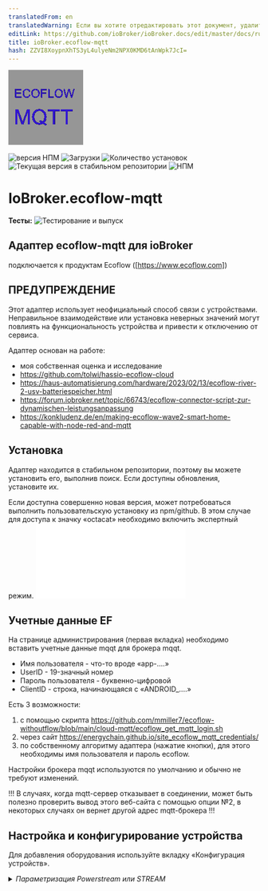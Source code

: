 ```yaml
---
translatedFrom: en
translatedWarning: Если вы хотите отредактировать этот документ, удалите поле «translationFrom», в противном случае этот документ будет снова автоматически переведен
editLink: https://github.com/ioBroker/ioBroker.docs/edit/master/docs/ru/adapterref/iobroker.ecoflow-mqtt/README.md
title: ioBroker.ecoflow-mqtt
hash: ZZVI8XoypnXhTS3yL4ulyeNm2NPX0KMD6tAnWpk7JcI=
---
```

![Логотип](../../../en/adapterref/iobroker.ecoflow-mqtt/admin/ecoflow-mqtt.png)

![версия НПМ](https://img.shields.io/npm/v/iobroker.ecoflow-mqtt.svg)
![Загрузки](https://img.shields.io/npm/dm/iobroker.ecoflow-mqtt.svg)
![Количество установок](https://iobroker.live/badges/ecoflow-mqtt-installed.svg)
![Текущая версия в стабильном репозитории](https://iobroker.live/badges/ecoflow-mqtt-stable.svg)
![НПМ](https://nodei.co/npm/iobroker.ecoflow-mqtt.png?downloads=true)

# IoBroker.ecoflow-mqtt
**Тесты:** ![Тестирование и выпуск](https://github.com/foxthefox/ioBroker.ecoflow-mqtt/workflows/Test%20and%20Release/badge.svg)

## Адаптер ecoflow-mqtt для ioBroker
подключается к продуктам Ecoflow ([https://www.ecoflow.com])

## ПРЕДУПРЕЖДЕНИЕ
Этот адаптер использует неофициальный способ связи с устройствами.
Неправильное взаимодействие или установка неверных значений могут повлиять на функциональность устройства и привести к отключению от сервиса.

Адаптер основан на работе:

- моя собственная оценка и исследование
- https://github.com/tolwi/hassio-ecoflow-cloud
- https://haus-automatisierung.com/hardware/2023/02/13/ecoflow-river-2-usv-batteriespeicher.html
- https://forum.iobroker.net/topic/66743/ecoflow-connector-script-zur-dynamischen-leistungsanpassung
- https://konkludenz.de/en/making-ecoflow-wave2-smart-home-capable-with-node-red-and-mqtt

## Установка
Адаптер находится в стабильном репозитории, поэтому вы можете установить его, выполнив поиск.
Если доступны обновления, установите их.

Если доступна совершенно новая версия, может потребоваться выполнить пользовательскую установку из npm/github.
В этом случае для доступа к значку «octacat» необходимо включить экспертный режим.
![еще некоторые подробности](../../../en/adapterref/iobroker.ecoflow-mqtt/doc/en/installation.md)

## Учетные данные EF
На странице администрирования (первая вкладка) необходимо вставить учетные данные mqqt для брокера mqqt.

- Имя пользователя - что-то вроде «app-....»
- UserID - 19-значный номер
- Пароль пользователя - буквенно-цифровой
- ClientID - строка, начинающаяся с «ANDROID\_....»

Есть 3 возможности:

1. с помощью скрипта https://github.com/mmiller7/ecoflow-withoutflow/blob/main/cloud-mqtt/ecoflow_get_mqtt_login.sh
2. через сайт https://energychain.github.io/site_ecoflow_mqtt_credentials/
3. по собственному алгоритму адаптера (нажатие кнопки), для этого необходимы имя пользователя и пароль ecoflow.

Настройки брокера mqqt используются по умолчанию и обычно не требуют изменений.

!!! В случаях, когда mqtt-сервер отказывает в соединении, может быть полезно проверить вывод этого веб-сайта с помощью опции №2, в некоторых случаях он вернет другой адрес mqtt-брокера !!!

## Настройка и конфигурирование устройства
Для добавления оборудования используйте вкладку «Конфигурация устройств».

<details><summary><i>Параметризация Powerstream или STREAM</i></summary><p>

- добавить новую строку
- задайте deviceID (Power)Stream, как показано в приложении, например «HW51..../BK....»
- дайте ему имя
- выберите версию

</p></подробности>

<details><summary><i>Параметризация электростанции</i></summary><p>

- добавить новую строку
- задайте deviceID Powerstation, как показано в приложении, строка зависит от типа устройства
- дайте ему имя
- выберите тип устройства
- если подключен дополнительный аккумулятор, проверьте номер порта, к которому он подключен

</p></подробности>

<details><summary><i>Параметризация умной розетки</i></summary><p>

- добавить новую строку
- задайте идентификатор устройства Smart Plug, как показано в приложении, например «HW52....»
- дайте ему имя
- установите тип на «plug»

</p></подробности>

<details><summary><i>Параметризация смарт-счетчика</i></summary><p>

- добавить новую строку
- установите идентификатор устройства Smartmeter (Shelly или EF), как показано в приложении. Если это Shelly, учтите, что идентификатор отличается от идентификатора самого устройства Shelly.
- дайте ему имя
- установите тип на «Shelly3EM» или «EF smartmeter»

</p></подробности>

<details><summary><i>Параметризация генератора</i></summary><p>

- добавить новую строку
- задайте deviceID генератора, как показано в приложении, например «DGEB....»
- дайте ему имя
- установите тип "Генератор"

</p></подробности>

<details><summary><i>Параметризация панели умного дома</i></summary><p>

- добавить новую строку
- задайте deviceID генератора, как показано в приложении, например «SP10....»
- дайте ему имя
- установите тип на «SHP» или «SHP2»

</p></подробности>

<details><summary><i>Параметризация комплекта питания и концентратора</i></summary><p>

- добавить новую строку
- задайте deviceID комплекта питания, как показано в приложении, например «M10....»
- дайте ему имя
- установите тип на «Power Kit BP2000» или «Power Kit BP5000»
- если подключен второй или третий аккумулятор, то отметьте его как slave1 или slave2

</p></подробности>

<details><summary><i>Параметризация подгонки Power Ocean DC</i></summary><p>

- добавить новую строку
- задайте deviceID генератора, как показано в приложении, например «HJ31....»
- дайте ему имя
- установите тип "Power Ocean"
- если подключен второй или третий аккумулятор, то отметьте его как slave1 или slave2

</p></подробности>

<details><summary><i>Параметризация волны</i></summary><p>

- добавить новую строку
- задайте идентификатор устройства Smart Plug, как показано в приложении, например, «KT21ZCH...»
- дайте ему имя
- установите тип на «Wave2»

</p></подробности>

<details><summary><i>Параметризация ледника</i></summary><p>

- добавить новую строку
- задайте идентификатор устройства Smart Plug, как показано в приложении, например «BX11ZCB...»
- дайте ему имя
- установите тип "Ледник"

</p></подробности>

<details><summary><i>Параметризация генератора</i></summary><p>

- добавить новую строку
- задайте идентификатор устройства Smart Plug, как показано в приложении, например «F371ZE...»
- дайте ему имя
- установите тип «Генератор 800 Вт»

</p></подробности>

Используйте вкладку «Homeassistant» для настройки MQTT-подключения к HA.

<details><summary><i>Параметризация коннектора Homeassistant</i></summary><p>

- включить услугу
- установить пользовательские настройки MQTT-брокера HA
- задайте параметры подключения MQTT-брокера HA
- при необходимости выберите настройки отладки

Модификация на стороне HA:

- Адаптер использует функцию обнаружения в HA, настройка точек данных в HA не требуется.
- Дополнение MQTT ...

</p></подробности>

## Обновление адаптера
Обычно достаточно установить следующую версию поверх старой. В некоторых случаях (например, 1.0.0) может потребоваться удалить всё дерево объектов.
Если изменяются значения, связанные с точками данных, например, минимальное или максимальное значение диапазона, необходимо:

- остановить адаптер
- удалил соответствующие точки данных
- запустить адаптер

После этого новые диапазоны будут приняты.

## Функции адаптера ioBroker
- определенные устройства подключаются к адаптеру через mqtt
- адаптер фильтрует входящие сообщения устройств. Внутри сохраняются только измененные значения.
- если приложение предотвращает регулировку при определенных условиях, когда это известно, оно воспроизводится (например, предотвращается включение инвертора при уровне заряда батареи ниже минимального, вы можете увидеть предупреждение в журнале)
- не все известно, поэтому интерпретация информации о статусе может быть неточной, в основном это отмечено конечным символом «?»

### Замечания по обновлению настройки точек данных (мин., макс., единица измерения, ....)
Если в новой версии адаптера изменены настройки точки данных (например, имя, единица измерения, максимальное значение), то изменения не вступят в силу, пока вы:

- остановить экземпляр адаптера
- удалить соответствующую точку данных или всю структуру объекта экземпляра адаптера
- запустить экземпляр адаптера

Во время запуска точки данных создаются, но не изменяются, если они существуют.

### Примечания к предупреждениям/ошибкам
Некоторые события в адаптере помечаются как предупреждения или ошибки, чтобы отображаться в журнале, когда уровень журнала находится в информационном режиме.
Это не обязательно является сбоем или признаком неработающего адаптера, а скорее признаком непредвиденного поведения. Причина может быть не в самом адаптере, но предупреждение установлено.

## HA-коннектор/шлюз
- функция обнаружения MQTT в HA обеспечивает элегантный способ обмена информацией
- функция обнаружения MQTT может не активироваться, если брокер MQTT уже запущен в HA; ее необходимо включить во время перенастройки службы MQTT
- при каждом запуске адаптера iobroker все объекты обнаружения передаются в HA (даже если они должны сохраняться в HA)
- адаптер iobroker фильтрует входящие сообщения устройств. Только измененные значения сохраняются внутри и передаются в HA.
- если значение не установлено при обновлении данных устройства, оно будет отображаться как неизвестное в HA
- если устройство доступно, то доступность будет отображена в подключении устройства, это наследуется «подустройствами» (недоступность обрабатывается таким же образом)

[некоторые_подсказки_для HA](./doc/en/IOB_HA/navi.md)

### Аннотации к функционалу
- Из-за асинхронности обновления информации и передачи команд иногда могут наблюдаться состояния гонки. Например, по команде на переключение можно наблюдать его переключение туда-сюда, прежде чем оно остановится.

## Реализованные устройства и структуры с точками данных
некоторые пояснения к данным устройства

- число -> точка данных с числовым значением
- уровень -> регулируемая точка данных с числовым значением, иногда также выборки, имеющие числовое представление
- переключатель -> регулируемая точка данных логическое значение
- диагностика -> булевские или многосостоянные точки данных, преобразованные в текст
- строка -> точка данных только как текст
- массив -> точка данных с массивом
- преобразование значения в текст может использовать непроверенный текст (отзывы приветствуются), это обозначается знаком «?» в конце текста

### Электростанция
[Ривер Макс](./doc/devices/rivermax.md)

[Ривер Про](./doc/devices/riverpro.md)

[Дельта Мини](./doc/devices/deltamini.md)

[Дельта](./doc/devices/delta.md)

[Дельта Макс](./doc/devices/deltamax.md)

[Дельта Про](./doc/devices/deltapro.md)

[Ривер 2 Макс](./doc/devices/river2max.md)

[Ривер 2 Про](./doc/devices/river2pro.md)

[Река 3](./doc/devices/river3.md)

[Река 3 Плюс](./doc/devices/river3plus.md)

[Дельта 2](./doc/devices/delta2.md)

[Дельта 2 Макс](./doc/devices/delta2max.md)

[Дельта 3 Плюс](./doc/devices/delta3plus.md)

[Дельта Про 3](./doc/devices/deltapro3.md)

[Дельта Про Ультра](./doc/devices/deltaproultra.md)

### Панель умного дома
[Панель умного дома](./doc/devices/panel.md)

[Панель Умного Дома 2](./doc/devices/panel2.md)

### Комплект питания и концентратор
[Комплект питания](./doc/devices/powerkit.md)

### Сила Океана
[Power Ocean DC](./doc/devices/powerocean.md)

[Power Ocean Plus](./doc/devices/poweroceanplus.md)

[Power Ocean DC FIT](./doc/devices/poweroceanfit.md)

### Генератор
[Генератор](./doc/devices/generator.md)

Двухтопливный генератор отсутствует, может быть реализован при наличии данных.

### Powerstream и поток
[Powerstream](./doc/devices/pstream600.md)

[Стрим AC PRO](./doc/devices/stream_ac_pro.md)

[Стрим Ультра](./doc/devices/stream_ultra.md)

[Инвертор потока](./doc/devices/stream_inverter.md)

Также реализована версия мощностью 800 Вт, единственное отличие — максимальная мощность 800 Вт.
Приоритет питания -> 0/false = приоритет питания от сети; -> 1/true = приоритет питания от аккумулятора (зарядка)

### Умные розетки
[Умная розетка](./doc/devices/plug.md)

### Устройства Smartmeter
[Shelly3EM](./doc/devices/shelly3em.md)

[Умный счетчик](./doc/devices/smartmeter.md)

### Кондиционер Wave
[Волна2](./doc/devices/wave2.md)

[Волна3](./doc/devices/wave3.md)

Wave недоступен, может быть реализован при наличии данных.

### Холодильник-ледник
[Ледник](./doc/devices/glacier.md)

### Генератор
[Генератор](./doc/devices/alternator.md)

### Неподдерживаемые устройства
Этот раздел создан для отладки. Выберите устройство (delta pro3, delta3, delta3 plus) и введите серийный номер в добавленную строку. Предполагается, что неизвестное устройство использует Protobuf. Оно создает сообщения [PROTOBUF unknown] в журнале, содержащие необработанную шестнадцатеричную телеграмму.

## Задача
- проверка забытых граничных условий для команд (запрет cmd или дополнительное значение)
- проверьте звуковой сигнал, если требуется движение задним ходом
- SlaveBattery DM, умножение выходной мощности на 10
- больше getCmd для значений SHP

## Отказ от ответственности
Это программное обеспечение с открытым исходным кодом никоим образом не связано с компанией Ecoflow и не одобрено ею.
Вы используете программное обеспечение на свой страх и риск, и я не несу ответственности за любой потенциальный ущерб или проблемы, которые могут возникнуть в результате использования программного обеспечения. Важно помнить, что использование этого программного обеспечения с открытым исходным кодом осуществляется без прямой поддержки или гарантий со стороны компании Ecoflow.

## Changelog

### 1.4.5 (WIP)

- (foxthefox) new datapoints Delta2max

### 1.4.4 (npm)

- (foxthefox) new datapoints for PowerOcean and HeatingRod
- (foxthefox) change from object to array for messages (for telegrams with multiple messages of same type i.e. powerocean)
- (foxthefox) testing JSON->buffer

### 1.4.3 (npm)

- (foxthefox) new cmd Stream to adjust output power via load task (dayResidentLoadList)
- (foxthefox) correction energyBackupand cmd for River3(Plus)
- (foxthefox) new device Stream Inverter supported
- (foxthefox) first improvements for power ocean plus (i.e. 6 batteries)
- (foxthefox) SHP time task enable switch and load level adjustment

### 1.4.2 (npm)

- (foxthefox) completion commands for River3(Plus)
- (foxthefox) correction of bool in proto of River3(Plus)

### 1.4.1 (npm)

- (foxthefox) Correction of multiplication, some float values may be incorrect now
- (foxthefox) new commands for STREAM and River3
- (foxthefox) River3 llcbusvol correction
- (foxthefox) Stream max settings for power,
- (foxthefox) separate handler for unknown devices

### 1.4.0 (npm)

- (foxthefox) new support of EF Smartmeter
- (foxthefox) new support of River3 (without cmds)
- (foxthefox) new support of Stream Series
- (foxthefox) new support of Power Ocean Plus
- (foxthefox) new Statistics for Gen3 powerstattions
- (foxthefox) new battery data for Gen3 powerstattions
- (foxthefox) new support of Power Ocean DC FIT
- (foxthefox) new support of Wave3 (without cmds!)
- (foxthefox) support of 3 extra batteries DeltaProUltra
- (foxthefox) new datapoints for stream series
- (foxthefox) new datapoints for river2max/pro in pd section
- (foxthefox) correction of river2max command chgWatts
- (foxthefox) corrections at history.. values for powerstream (not kWh, it is W)
- (foxthefox) issue #264, correction, additional bat Delta 2 has different data names than D2M
- (foxthefox) improved recognition of HA broker status and better initializing of data
- (foxthefox) telegram counter now in each device/info
- (foxthefox) major refactoring for the "JSON-devices"
- (foxthefox) min nodejs version >=20
- (foxthefox) debug button for latestQuotas, dbug button for unknown protobuf msg
- (foxthefox) iobroker/eslint-config

### 1.3.2 (npm)

- (foxthefox) improvement on HA cmds with numbers
- (foxthefox) correction on startVoltage for alternator, new cablelength

### 1.3.1 (npm)

- (foxthefox) new cmd for Delta3Plus and corrections to ranges
- (foxthefox) correction to cmd DPU,D3P,D3+,R3+ to appear correctly in HA (must be number to be adjustable)
- (foxthefox) improvement on HA cmds to devices with protobuf
- (foxthefox) delta2 settings improvement (unit, device_class)

### 1.3.0 (npm)

- (foxthefox) correction for PStream energy
- (foxthefox) new Delta Pro 3 implementation
- (foxthefox) new Delta 3 Plus implementation
- (foxthefox) new River 3 Plus implementation
- (foxthefox, radeonorama) enhancements alternator
- (foxthefox) major refactoring
- (foxthefox) new items to PowerOcean and HeatingRod

### 1.2.2 (npm)

- (foxthefox) some documentation for HA users
- (foxthefox) corrections in SHP2 protobuf definition
- (foxthefox) new datapoints in SHP2 ProtoTime, new telegram ProtoTimeStat mapped to ProtoTime
- (foxthefox) corrections to alternator (objects 268,269), power,wifiRssi setting,
- (foxthefox) DeltaPro mpptTemp, outAmp new max value

### 1.2.1 (npm)

- (foxthefox) corrections for pstream objects, some changed from string to number
- (foxthefox) new SHP time task config values

### 1.2.0 (npm)

- (foxthefox) new values powerocean
- (foxthefox) new values powerstream
- (foxthefox) new values plug
- (foxthefox) enhancements on values for SHP2,DPU,alternator

### 1.1.3 (npm)

- (foxthefox) enhancements to alternator values
- (foxthefox) refactoring of protobuf handling/structure/component data

### 1.1.2 (npm)

- (bh1cqx) handle HA restart #PR193
- (foxthefox) initial state population of BPInfo2/3 to HA
- (foxthefox) jsonConfig enhancements

### 1.1.1 (npm)

- (foxthefox) changed code structure
- (foxthefox) initial state creation of BPInfo2/3 to HA

### 1.1.0 (npm)

- (foxthefox) added a preliminary version of alternator (no cmd, non final state names)
- (foxthefox) added a config possibility for unsupported devices for capturing the transmitted telegrams
- (foxthefox) #168 changed SHP2 masterIncreInfo.gridSta '0': 'Grid volt. not detected', '1': 'Grid OK'
- (foxthefox) #173 DPU added additional battery selection
- (foxthefox) #174 SHP2 added in ProtoTime the wattInfoChWatt, wattInfoAllHallWatt
- (foxthefox) #174 SHP2 added channel values of power and current in loadPower/loadCurrent including the sum of the values
- (foxthefox) #167 DELTA2/2Max pd.dsgPowerAC and pd.dsgPowerDC (type from 'power' to 'energy')

### 1.0.5 (npm)

- (foxthefox) mppt.outWatts 500 -> 600; inverter_heartbeat.invOutputWatts 800 -> 810
- (foxthefox) update of Readme (adapter now in stable)
- (foxthefox) changes for responsive design #160

### 1.0.4 (npm)

- (foxthefox) some more protobuf decoding for power ocean (ev pulse portion)
- (foxthefox) correction for powerkit telegram reception #99
- (foxthefox) corrected/imroved powerkit datapoints

### 1.0.3 (npm)

- (foxthefox) watth16/17/18 upper range 10kWh
- (foxthefox) 'Backup reserve' option added for D2M #137
- (foxthefox) preparations for DeltaPro3 decode

### 1.0.2 (npm)

- (foxthefox) correction of SHP commands (#130)

### 1.0.1 (npm)

- (foxthefox) correction to level commands (not recognized when appendix level.xxx)
- (foxthefox) "this." for timer functions
- (foxthefox) corrected some debug functions
- (foxthefox) min js-controller = 5.0.12

### 1.0.0 (npm) BREAKING

- (foxthefox) correction of state roles (requires deletion of ecoflow objecttree!)
- (foxthefox) deletion of InverterHeartbeat2 of power stream, since latest FW does not deliver this telegram anymore (most likely part of the larger inverter_heartbeat)
- (foxthefox) some multiplication and max settings for SHP and Power Ocean corrected,

### 0.0.42 (npm)

- (foxthefox) correction SHP command
- (foxthefox) new data point power ocean, range min corrections
- (foxthefox) shelly3em model definition
- (foxthefox) IOB checker corrections

### 0.0.41 (npm)

- (foxthefox) correction in Compare function

### 0.0.40 (npm)

- (foxthefox) IOB checker corrections

### 0.0.39 (npm)

- (foxthefox) update devDeps
- (foxthefox) eslint upgrade and corrections

### 0.0.38 (npm)

- (foxthefox) additional datapoints for power ocean
- (foxthefox) corrections for upper limit on power ocean data points

### 0.0.37 (npm)

- (foxthefox) corrections for HA discovery of PowerOcean/SHP2/PowerKit

### 0.0.36 (npm)

- (foxthefox) correction bmsMaster.cellVol/cellTemp as array for DeltaPro
- (foxthefox) correction for transfer of values derived from protobuf to HA
- (foxthefox) enhanced to device specific logging

### 0.0.35 (npm)

- (foxthefox) unified detail debug settings, device specific debugging (new checkbox in device config)

### 0.0.34 (npm)

- (foxthefox) first implementation for power ocean kit
- (foxthefox) first implementation for smart home panel 2
- (foxthefox) new values watth16/17/18 for powerstream
- (foxthefox) deltapro max values mmpt.inAmp, mpptTemp
- (foxthefox) fixed updates to info.reconnects
- (foxthefox) fixed #90 cfgAcEnabled on river2max
- (foxthefox) logging enhancements

### 0.0.33 (npm)

- (foxthefox) added Power Kit
- (foxthefox) added new object ratedPower as command for powerstream

### 0.0.32 (npm)

- (foxthefox) added Shelly3EM reporting (cloud to cloud connection to be setup in EF App)

### 0.0.31 (npm)

- (foxthefox) optimization EF MQTT reconnect
- (foxthefox) initial update slave battery to HA
- (foxthefox) online status from latestQuotas
- (foxthefox) adapter config merge all device tabs into one (to overcome the problem that on tablets the last tab is not reachable), size adjustment
- (foxthefox) correction for deltapro at xt60ChgType
- (foxthefox) correction for river2max commands

### 0.0.30 (npm)

- (foxthefox) correction for River2Pro/Max cmd dcChgCurrent
- (foxthefox) correction for Delta2 cmd dcChgCurrent/pv2DcChgCurrent
- (foxthefox) correction for slave battery transfer to HA

### 0.0.29 (npm)

- (foxthefox) new objects for wave2
- (foxthefox) device emulation
- (foxthefox) mppt max value corrections

### 0.0.28 (npm)

- (foxthefox) fix value normalization (DP,wave2,glacier)
- (foxthefox) set actions initially to false to avoid null
- (foxthefox) fix latestQuotas for glacier/wave2
- (foxthefox) enhance logging

### 0.0.27 (npm)

- (foxthefox) fixed issues with additional battery and homeassistant transfer
- (foxthefox) bmsMaster Delta Pro new points (maxVolDiff,mosState,cellSeriesNum,cellNtcNum)
- (foxthefox) fix issue with SHP heartbeat.errorCodes

### 0.0.26 (npm)

- (foxthefox) bmasMaster.amp max = 50
- (foxthefox) corrections SHP

### 0.0.25 (npm)

- (foxthefox) new datapoints for DeltaPro

### 0.0.24 (npm)

- (foxthefox) SHP incomming data processing

### 0.0.23 (npm)

- (foxthefox) correction to latestQuotas (shift from info to action)
- (foxthefox) X_Unknown_15 range max 1000
- (foxthefox) new debug button for devices with protobuf msg

### 0.0.22 (npm)

- (foxthefox) Homeassistant Connector/Gateway
- (foxthefox) added Generator (indication only, no knowledge on commands)
- (foxthefox) added Delta Pro Ultra
- (foxthefox) added Smart Home Panel
- (foxthefox) latestQuotas/getTimeTaskConfig moved from info to action
- (foxthefox) uptime no max boundary
- (foxthefox) several adjustable values which represent a mode or predefined set of settings are now using "states" definition (IOB)
- (foxthefox) changed factor for pd/usb1Watts, usb2Watts, qcUsb1Watts, qcUsb2Watts
- (foxthefox) info for offline/online status with EF cloud
- (foxthefox) correction for protobuf cmds (dataLen)
- (foxthefox) some strings are now diagnostic
- (foxthefox) X_unknown_15/17/34 are now numbers
- (foxthefox) skip telegrams where openBmsIdx=0, bqSysStatReg=0
- (foxthefox) deltapro mppt value changes (inWatts/outWatts max=1600, mult= 0.001)
- (foxthefox) deltapro new values bmsMaster.diffSoc, bmsMaster.packSn

### 0.0.21 (npm)

- (foxthefox) more debug on connection
- (foxthefox) new datapoints for wave2
- (foxthefox) deleted max on duration values
- (foxthefox) moved several datapoints from number/string to arrays (mainly wave2/glacier)
- (foxthefox) moved datapoints from string to arrays (bms*.hwVersion, bms*.hwEdition, bms*.cellVol, bms*.cellTemp, pd.bmsKitState)
- (foxthefox) plug switch "dynWattEnable" which includes plug for dynamic watts of powerstream

### 0.0.20 (npm)

- (foxthefox) first additional integration tests
- (foxthefox) corrections in data model
- (foxthefox) new datapoints for glacier
- (foxthefox) new button in config for 'debug quotas' (retrieving data for all JSON-devices and displaying it)

### 0.0.19 (npm)

- (foxthefox) better error handling of incomplete messages from pstream
- (foxthefox) added indication of time tasks
- (foxthefox) cleanup pstream/plugs creation (both are protobuf)
- (foxthefox) further refactoring of code -> devices must be again defined !
- (foxthefox) differentiation between actual energy values and historical
- (foxthefox) getAllTaskCfg for powerstations in structure info
- (foxthefox) initial lastQuotas after adapter start for powerstream and plug
- (foxthefox) interpreted unknown values have now clear names
- (foxthefox) cyclic latestQuotas call instead of forced disconnect and reconnect (reconnects value only for checking, if stays with 0/null adapter has still mqtt telegrams)
- (foxthefox) new data points for deltamax
- (foxthefox) corrected pstream value changes to 0 (numbers), pdata must be omitted

### 0.0.18 (npm)

- (foxthefox) correction of wrong version number io io-package.json

### 0.0.17

- (foxthefox) added ems objects for River2Pro
- (foxthefox) more logging to pstream decode
- (foxthefox) spelling correction for latestQuotas

### 0.0.16

- (foxthefox) correction for array of devices, cause of "loosing" power stations

### 0.0.15

- (foxthefox) new implementation of Wave 2 Air conditioner
- (foxthefox) new implementation of Glacier refrigerator
- (foxthefox) correction of factors for delta2/delta2max/river2pro/river2max (mppt.?Vol, mppt.?Amp, mppt.?Watts)
- (foxthefox) some shifting from string to diagnostics
- (foxthefox) some updates to max values
- (foxthefox) delta2/delta2max pd.chgPowerAC and pd.chgPowerDC changed from power to energy
- (foxthefox) correction of plug_heartbeat values, protobuf shifts from snake_case to camelCase

### 0.0.14

- (foxthefox) new implementation of River 2 Pro, River 2 Max, River Pro, River Max
- (foxthefox) new feature get "lastQuotas"
- (foxthefox) recfactoring of protobuf encoding
- (foxthefox) watth5=daily energy plug, watth6=on time plug
- (foxthefox) plug_heartbeat new values unknown16...19

### 0.0.13

- (foxthefox) correction for changing of factors for pstations
- (foxthefox) watth5 for plugs
- (foxthefox) more logging pstream/plug
- (foxthefox) optional detection of no updates from mqtt server -> reconnection

### 0.0.12

- (foxthefox) new command brightness for plugs
- (foxthefox) correction of factors for plugs
- (foxthefox) powerstream bpType with value as texts
- (foxthefox) DELTA 2 factors corrected (mppt.inVol, mppt.inAmp,mppt.carOutAmp, mppt.carOutVol)
- (foxthefox) naming of watth1...8 (except 5)

### 0.0.11

- (foxthefox) correction this.pstreamStatesDict to cope with pstream and plug

### 0.0.10

- (foxthefox) unknown pstream message debug possibility
- (foxthefox) inv.outTemp max=90°C, inverter_heartbeat.pv1/2inputWatts max=600W
- (foxthefox) new function -> smart plugs

### 0.0.9

- (foxthefox) final version of credential creation, at least 6.12.3 for admin required
- (foxthefox) pd.wattsInSum max=4000W, pd.wattsOutSum max=4000W
- (foxthefox) unknwon59 -> batChargingTime, battMin -> batDischargingTime
- (foxthefox) processing multiple messages in one datagram

### 0.0.8

- (foxthefox) Delta2Max mppt.outVol mult=0.001 instead 0.1
- (foxthefox) handling additional battery for Delta2Max
- (foxthefox) pd.dsgPowerAC -> mult 0.001 Delta2Max
- (foxthefox) pd.chgPowerAC -> mult 0.001 Delta2Max
- (foxthefox) inv.acChgRatedPower -> max 4000W
- (foxthefox) inv.FastChgWatts -> max 2400W
- (foxthefox) chgwatts Delta 2 -> min 50W

### 0.0.7

- (foxthefox) jsonUI wrong attr for additional battery corrected

### 0.0.6

- (foxthefox) device doc
- (foxthefox) cfgDcChgCurrent/pv2DcChgCurrent changed back to start at 4A

### 0.0.5

- (foxthefox) cfgDcChgCurrent/pv2DcChgCurrent again with min=0, seems that there comes 0 at a certein telegram and causing warning
- (foxthefox) energy values (yield per day) for powerstream

### 0.0.4

- (foxthefox) new switch inverter_heartbeat.feedPriority (handling the excessive solar energy when battery is full)

### 0.0.3

- (foxthefox) requirement for admin 6.12.2 -> 6.12.0
- (foxthefox) iverter_heartbeat pv1InputCur, pv2InputCur factor corrected now 0.1
- (foxthefox) ems.chgAmp factor 0.0001 ( seemed too high by factor 10 )
- (foxthefox) bmsMaster.tagChgAmp factor 0.0001 ( seemed too high by factor 10 )
- (foxthefox) delta2max command for cfgDcChgCurrent/pv2DcChgCurrent changed
- (foxthefox) ensuring that commanded bppowerSoc value is always minimum 5% higher than the ems.minDsgSoc, also putting actual minDsgSoc into the command

### 0.0.2

- (foxthefox) pv2DcChgCurrent as level in delta2max
- (foxthefox) \*pv2DcChgCurrent with range 4-8 and step 2
- (foxthefox) chgPauseFlag as switch in delta2max

### 0.0.1 (npm)

- (foxthefox) initial release

## License

MIT License

Copyright (c) 2023-2025 foxthefox <foxthefox@wysiwis.net>

Permission is hereby granted, free of charge, to any person obtaining a copy
of this software and associated documentation files (the "Software"), to deal
in the Software without restriction, including without limitation the rights
to use, copy, modify, merge, publish, distribute, sublicense, and/or sell
copies of the Software, and to permit persons to whom the Software is
furnished to do so, subject to the following conditions:

The above copyright notice and this permission notice shall be included in all
copies or substantial portions of the Software.

THE SOFTWARE IS PROVIDED "AS IS", WITHOUT WARRANTY OF ANY KIND, EXPRESS OR
IMPLIED, INCLUDING BUT NOT LIMITED TO THE WARRANTIES OF MERCHANTABILITY,
FITNESS FOR A PARTICULAR PURPOSE AND NONINFRINGEMENT. IN NO EVENT SHALL THE
AUTHORS OR COPYRIGHT HOLDERS BE LIABLE FOR ANY CLAIM, DAMAGES OR OTHER
LIABILITY, WHETHER IN AN ACTION OF CONTRACT, TORT OR OTHERWISE, ARISING FROM,
OUT OF OR IN CONNECTION WITH THE SOFTWARE OR THE USE OR OTHER DEALINGS IN THE
SOFTWARE.